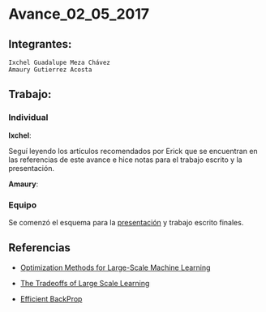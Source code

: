 # Avance_02_05_2017
## Integrantes:

    Ixchel Guadalupe Meza Chávez  
    Amaury Gutierrez Acosta  

## Trabajo:
### Individual

**Ixchel**:  

Seguí leyendo los artículos recomendados por Erick que se encuentran en las referencias de este avance e hice notas para el trabajo escrito y la presentación.

**Amaury**:



### Equipo

Se comenzó el esquema para la [presentación](https://github.com/ixime/reveal.js) y trabajo escrito finales.

 ## Referencias
 
 - [Optimization Methods for Large-Scale Machine Learning](http://leon.bottou.org/publications/pdf/tr-optml-2016.pdf)

 - [The Tradeoffs of Large Scale Learning](http://leon.bottou.org/publications/pdf/nips-2007.pdf)

 - [Efficient BackProp](http://yann.lecun.com/exdb/publis/pdf/lecun-98b.pdf)

